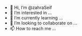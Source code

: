- 👋 Hi, I’m @zahraSeif
- 👀 I’m interested in ...
- 🌱 I’m currently learning ...
- 💞️ I’m looking to collaborate on ...
- 📫 How to reach me ...

<!---
zahraSeif/zahraSeif is a ✨ special ✨ repository because its `README.md` (this file) appears on your GitHub profile.
You can click the Preview link to take a look at your changes.
--->

